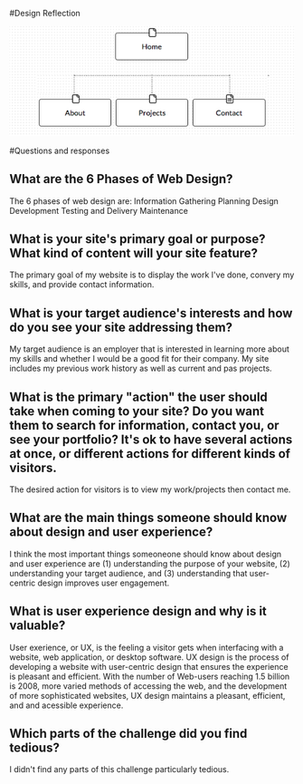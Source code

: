 #Design Reflection

![site map](imgs/site-map.png)

#Questions and responses

## What are the 6 Phases of Web Design?
The 6 phases of web design are:
Information Gathering
Planning
Design 
Development
Testing and Delivery
Maintenance

## What is your site's primary goal or purpose? What kind of content will your site feature?
The primary goal of my website is to display the work I've done, convery my skills, and provide contact information. 

## What is your target audience's interests and how do you see your site addressing them?
My target audience is an employer that is interested in learning more about my skills and whether I would be a good fit for their company. My site includes my previous work history as well as current and pas projects. 

## What is the primary "action" the user should take when coming to your site? Do you want them to search for information, contact you, or see your portfolio? It's ok to have several actions at once, or different actions for different kinds of visitors.
The desired action for visitors is to view my work/projects then contact me. 

## What are the main things someone should know about design and user experience?
I think the most important things someoneone should know about design and user experience are (1) understanding the purpose of your website, (2) understanding your target audience, and (3) understanding that user-centric design improves user engagement.  

## What is user experience design and why is it valuable? 
User exerience, or UX, is the feeling a visitor gets when interfacing with a website, web application, or desktop software. UX design is the process of developing a website with user-centric design that ensures the experience is pleasant and efficient. With the number of Web-users reaching 1.5 billion is 2008, more varied methods of accessing the web, and the development of more sophisticated websites, UX design maintains a pleasant, efficient, and and acessible experience.  	 

## Which parts of the challenge did you find tedious?
I didn't find any parts of this challenge particularly tedious.
